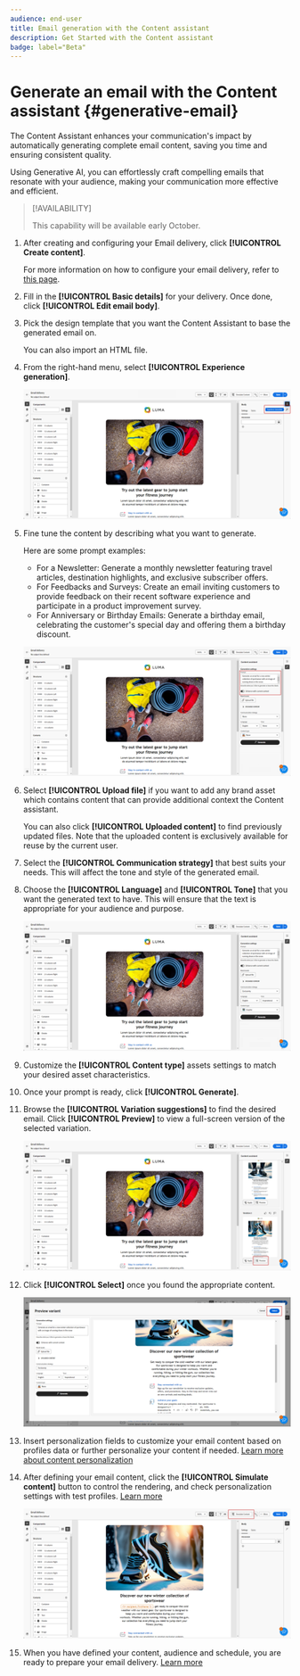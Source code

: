 ```yaml
---
audience: end-user
title: Email generation with the Content assistant
description: Get Started with the Content assistant
badge: label="Beta" 
---
```

# Generate an email with the Content assistant {#generative-email}

The Content Assistant enhances your communication's impact by automatically generating complete email content, saving you time and ensuring consistent quality. 

Using Generative AI, you can effortlessly craft compelling emails that resonate with your audience, making your communication more effective and efficient.


>[!AVAILABILITY]
>
>This capability will be available early October.


1. After creating and configuring your Email delivery, click **[!UICONTROL Create content]**.

    For more information on how to configure your email delivery, refer to [this page](../content/create-email-content.md).

1. Fill in the **[!UICONTROL Basic details]** for your delivery. Once done, click **[!UICONTROL Edit email body]**.

1. Pick the design template that you want the Content Assistant to base the generated email on.

    You can also import an HTML file.

1. From the right-hand menu, select **[!UICONTROL Experience generation]**.

    ![](assets/email-genai-1.png)

1. Fine tune the content by describing what you want to generate. 

    Here are some prompt examples:

    * For a Newsletter: Generate a monthly newsletter featuring travel articles, destination highlights, and exclusive subscriber offers.
    * For Feedbacks and Surveys: Create an email inviting customers to provide feedback on their recent software experience and participate in a product improvement survey.
    * For Anniversary or Birthday Emails: Generate a birthday email, celebrating the customer's special day and offering them a birthday discount.
    
    ![](assets/email-genai-2.png)

1. Select **[!UICONTROL Upload file]** if you want to add any brand asset which contains content that can provide additional context the Content assistant.  

    You can also click **[!UICONTROL Uploaded content]** to find previously updated files. Note that the uploaded content is exclusively available for reuse by the current user.

1. Select the **[!UICONTROL Communication strategy]** that best suits your needs. This will affect the tone and style of the generated email.

1. Choose the **[!UICONTROL Language]** and **[!UICONTROL Tone]** that you want the generated text to have. This will ensure that the text is appropriate for your audience and purpose.

    ![](assets/email-genai-3.png)  

1. Customize the **[!UICONTROL Content type]** assets settings to match your desired asset characteristics.

1. Once your prompt is ready, click **[!UICONTROL Generate]**.

1. Browse the **[!UICONTROL Variation suggestions]** to find the desired email. Click **[!UICONTROL Preview]** to view a full-screen version of the selected variation.

    ![](assets/email-genai-4.png)

1. Click **[!UICONTROL Select]** once you found the appropriate content.

    ![](assets/email-genai-5.png)

1. Insert personalization fields to customize your email content based on profiles data or further personalize your content if needed. [Learn more about content personalization](../personalization/personalize.md)

1. After defining your email content, click the **[!UICONTROL Simulate content]** button to control the rendering, and check personalization settings with test profiles.  [Learn more](../preview-test/preview-content.md)

    ![](assets/email-genai-6.png)

1. When you have defined your content, audience and schedule, you are ready to prepare your email delivery. [Learn more](../monitor/prepare-send.md)

